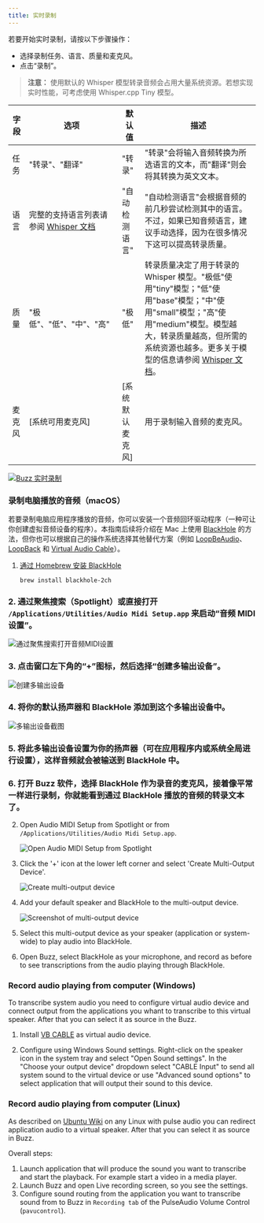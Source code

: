```yaml
---
title: 实时录制
---
```


若要开始实时录制，请按以下步骤操作：

- 选择录制任务、语言、质量和麦克风。
- 点击“录制”。

> **注意：** 使用默认的 Whisper 模型转录音频会占用大量系统资源。若想实现实时性能，可考虑使用 Whisper.cpp Tiny 模型。

| 字段   | 选项                                                                                                      | 默认值           | 描述                                                                                                                                                                                                                                                                                    |
| ------ | --------------------------------------------------------------------------------------------------------- | ---------------- | --------------------------------------------------------------------------------------------------------------------------------------------------------------------------------------------------------------------------------------------------------------------------------------- |
| 任务   | "转录"、"翻译"                                                                                            | "转录"           | "转录"会将输入音频转换为所选语言的文本，而"翻译"则会将其转换为英文文本。                                                                                                                                                                                                                |
| 语言   | 完整的支持语言列表请参阅 [Whisper 文档](https://github.com/openai/whisper#available-models-and-languages) | "自动检测语言"   | "自动检测语言"会根据音频的前几秒尝试检测其中的语言。不过，如果已知音频语言，建议手动选择，因为在很多情况下这可以提高转录质量。                                                                                                                                                          |
| 质量   | "极低"、"低"、"中"、"高"                                                                                  | "极低"           | 转录质量决定了用于转录的 Whisper 模型。"极低"使用"tiny"模型；"低"使用"base"模型；"中"使用"small"模型；"高"使用"medium"模型。模型越大，转录质量越高，但所需的系统资源也越多。更多关于模型的信息请参阅 [Whisper 文档](https://github.com/openai/whisper#available-models-and-languages)。 |
| 麦克风 | [系统可用麦克风]                                                                                          | [系统默认麦克风] | 用于录制输入音频的麦克风。                                                                                                                                                                                                                                                              |

[![Buzz 实时录制](https://cdn.loom.com/sessions/thumbnails/564b753eb4d44b55b985b8abd26b55f7-with-play.gif)](https://www.loom.com/share/564b753eb4d44b55b985b8abd26b55f7 "Live Recording on Buzz")

### 录制电脑播放的音频（macOS）

若要录制电脑应用程序播放的音频，你可以安装一个音频回环驱动程序（一种可让你创建虚拟音频设备的程序）。本指南后续将介绍在 Mac 上使用 [BlackHole](https://github.com/ExistentialAudio/BlackHole) 的方法，但你也可以根据自己的操作系统选择其他替代方案（例如 [LoopBeAudio](https://nerds.de/en/loopbeaudio.html)、[LoopBack](https://rogueamoeba.com/loopback/) 和 [Virtual Audio Cable](https://vac.muzychenko.net/en/)）。

1. [通过 Homebrew 安装 BlackHole](https://github.com/ExistentialAudio/BlackHole#option-2-install-via-homebrew)

   ```shell
   brew install blackhole-2ch
   ```

### 2. 通过聚焦搜索（Spotlight）或直接打开 `/Applications/Utilities/Audio Midi Setup.app` 来启动“音频 MIDI 设置”。

![通过聚焦搜索打开音频MIDI设置](https://existential.audio/howto/img/spotlight.png)

### 3. 点击窗口左下角的“+”图标，然后选择“创建多输出设备”。

![创建多输出设备](https://existential.audio/howto/img/createmulti-output.png)

### 4. 将你的默认扬声器和 BlackHole 添加到这个多输出设备中。

![多输出设备截图](https://existential.audio/howto/img/multi-output.png)

### 5. 将此多输出设备设置为你的扬声器（可在应用程序内或系统全局进行设置），这样音频就会被输送到 BlackHole 中。

### 6. 打开 Buzz 软件，选择 BlackHole 作为录音的麦克风，接着像平常一样进行录制，你就能看到通过 BlackHole 播放的音频的转录文本了。

2. Open Audio MIDI Setup from Spotlight or from `/Applications/Utilities/Audio Midi Setup.app`.

   ![Open Audio MIDI Setup from Spotlight](https://existential.audio/howto/img/spotlight.png)

3. Click the '+' icon at the lower left corner and select 'Create Multi-Output Device'.

   ![Create multi-output device](https://existential.audio/howto/img/createmulti-output.png)

4. Add your default speaker and BlackHole to the multi-output device.

   ![Screenshot of multi-output device](https://existential.audio/howto/img/multi-output.png)

5. Select this multi-output device as your speaker (application or system-wide) to play audio into BlackHole.

6. Open Buzz, select BlackHole as your microphone, and record as before to see transcriptions from the audio playing
   through BlackHole.

### Record audio playing from computer (Windows)

To transcribe system audio you need to configure virtual audio device and connect output from the applications you whant to transcribe to this virtual speaker. After that you can select it as source in the Buzz.

1. Install [VB CABLE](https://vb-audio.com/Cable/) as virtual audio device.

2. Configure using Windows Sound settings. Right-click on the speaker icon in the system tray and select "Open Sound settings". In the "Choose your output device" dropdown select "CABLE Input" to send all system sound to the virtual device or use "Advanced sound options" to select application that will output their sound to this device.

### Record audio playing from computer (Linux)

As described on [Ubuntu Wiki](https://wiki.ubuntu.com/record_system_sound) on any Linux with pulse audio you can redirect application audio to a virtual speaker. After that you can select it as source in Buzz.

Overall steps:

1. Launch application that will produce the sound you want to transcribe and start the playback. For example start a video in a media player.
2. Launch Buzz and open Live recording screen, so you see the settings.
3. Configure sound routing from the application you want to transcribe sound from to Buzz in `Recording tab` of the PulseAudio Volume Control (`pavucontrol`).
